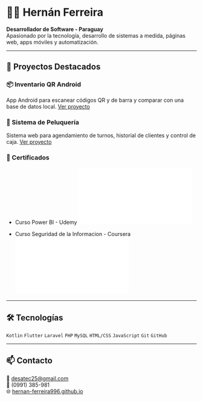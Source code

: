 # 👨‍💻 Hernán Ferreira

**Desarrollador de Software - Paraguay**  
Apasionado por la tecnología, desarrollo de sistemas a medida, páginas web, apps móviles y automatización.

---

## 🚀 Proyectos Destacados

### 📦 Inventario QR Android
App Android para escanear códigos QR y de barra y comparar con una base de datos local.
[Ver proyecto](https://github.com/hernan-ferreira996/inventario-qr)

### 💈 Sistema de Peluquería
Sistema web para agendamiento de turnos, historial de clientes y control de caja.
[Ver proyecto](https://github.com/hernan-ferreira996/sistema-peluqueria)

### 🏅 Certificados

- Curso Power BI - Udemy ![Certificado Flutter](certificados/Udemy_POWERBI.pdf)

- Curso Seguridad de la Informacion - Coursera ![Certificado Laravel](certificados/Seguridadinformacion.pdf)

---

## 🛠️ Tecnologías

`Kotlin` `Flutter` `Laravel` `PHP` `MySQL` `HTML/CSS` `JavaScript` `Git` `GitHub`

---

## 📫 Contacto

📧 desatec25@gmail.com  
📱 (0991) 385-981  
🌐 [hernan-ferreira996.github.io](https://hernan-ferreira996.github.io)
